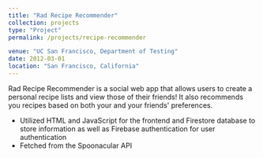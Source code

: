 ```yaml
---
title: "Rad Recipe Recommender"
collection: projects
type: "Project"
permalink: /projects/recipe-recommender

venue: "UC San Francisco, Department of Testing"
date: 2012-03-01
location: "San Francisco, California"
---
```


Rad Recipe Recommender is a social web app that allows users to create a personal recipe lists and view those of their friends! It also recommends you recipes based on both your and your friends' preferences.

* Utilized HTML and JavaScript for the frontend and Firestore database to store information as well as Firebase authentication for user authentication
* Fetched from the Spoonacular API

